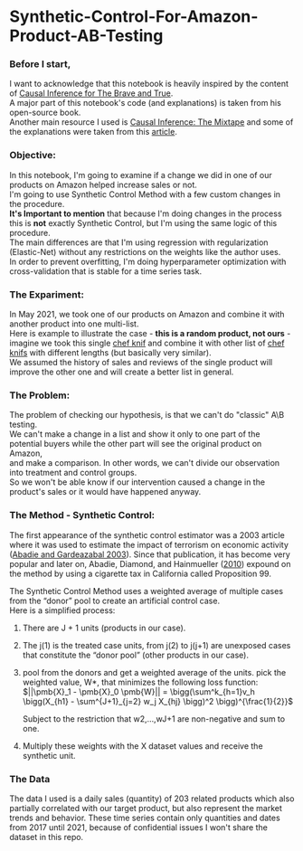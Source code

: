 # Synthetic-Control-For-Amazon-Product-AB-Testing

### Before I start,
I want to acknowledge that this notebook is heavily inspired by the content of [Causal Inference for The Brave and True](https://matheusfacure.github.io/python-causality-handbook/15-Synthetic-Control.html).\
A major part of this notebook's code (and explanations) is taken from his open-source book.\
Another main resource I used is [Causal Inference: The Mixtape](https://mixtape.scunning.com/synthetic-control.html)
and some of the explanations were taken from this [article](https://towardsdatascience.com/causal-inference-using-synthetic-control-the-ultimate-guide-a622ad5cf827).



### Objective:
In this notebook, I'm going to examine if a change we did in one of our products on Amazon helped increase sales or not. \
I'm going to use Synthetic Control Method with a few custom changes in the procedure.\
**It's Important to mention** that because I'm doing changes in the process this is **not** exactly Synthetic Control, but I'm using the same logic of this procedure.\
The main differences are that I'm using regression with regularization (Elastic-Net) without any restrictions on the weights like the author uses.\
In order to prevent overfitting, I'm doing hyperparameter optimization with cross-validation that is stable for a time series task. 
     



### The Expariment:
In May 2021, we took one of our products on Amazon and combine it with another product into one multi-list.\
Here is example to illustrate the case - **this is a random product, not ours** - \
imagine we took this single [chef knif](https://www.amazon.com/J-Henckels-International-Forged-16901-201/dp/B001S41SH6/ref=sr_1_59_sspa?keywords=one+chef+knife+and+set&qid=1637327356&sr=8-59-spons&psc=1&spLa=ZW5jcnlwdGVkUXVhbGlmaWVyPUEyMlNRN0VLRkRST1QxJmVuY3J5cHRlZElkPUEwODg4MDA4MVlIVzA0OFNLVDFSQSZlbmNyeXB0ZWRBZElkPUEwNTE0MTI0MUhPQllMRERPT0RCQiZ3aWRnZXROYW1lPXNwX2J0ZiZhY3Rpb249Y2xpY2tSZWRpcmVjdCZkb05vdExvZ0NsaWNrPXRydWU=)
and combine it with other list of [chef knifs](https://www.amazon.com/Zwillilng-J-Henckels-8-Inch-Stainless-Steel/dp/B00004RFKS?ref_=ast_sto_dp&th=1&psc=1) with different lengths (but basically very similar). \
We assumed the history of sales and reviews of the single product will improve the other one and will create a better list in general. 



### The Problem:

The problem of checking our hypothesis, is that we can't do "classic" A\B testing. \
We can't make a change in a list and show it only to one part of the potential buyers while the other part will see the original product on Amazon,\
and make a comparison. In other words, we can't divide our observation into treatment and control groups. \
So we won't be able know if our intervention caused a change in the product's sales or it would have happened anyway.



### The Method - Synthetic Control:

The first appearance of the synthetic control estimator was a 2003 article where it was used to estimate the impact of terrorism on economic activity ([Abadie and Gardeazabal 2003](https://www.jstor.org/stable/3132164)). Since that publication, it has become very popular and later on, Abadie, Diamond, and Hainmueller ([2010](https://economics.mit.edu/files/11859)) expound on the method by using a cigarette tax in California called Proposition 99.


The Synthetic Control Method uses a weighted average of multiple cases from the “donor” pool to create an artificial control case.\
Here is a simplified process:
1. There are J + 1 units (products in our case).
2. The j(1) is the treated case units, from j(2) to j(j+1) are unexposed cases that constitute the “donor pool” (other products in our case).
3. pool from the donors and get a weighted average of the units.
pick the weighted value, W*, that minimizes the following loss function:
$||\pmb{X}_1 - \pmb{X}_0 \pmb{W}|| = \bigg(\sum^k_{h=1}v_h \bigg(X_{h1} - \sum^{J+1}_{j=2} w_j X_{hj} \bigg)^2 \bigg)^{\frac{1}{2}}$

    Subject to the restriction that w2,…,wJ+1 are non-negative and sum to one.
    

4. Multiply these weights with the X dataset values and receive the synthetic unit.

### The Data

The data I used is a daily sales (quantity) of 203 related products which also partially correlated with our target product, but also represent the market trends and behavior. These time series contain only quantities and dates from 2017 until 2021, because of confidential issues I won't share the dataset in this repo.
